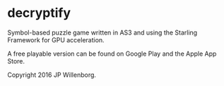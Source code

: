 # decryptify
Symbol-based puzzle game written in AS3 and using the Starling Framework for GPU acceleration.




A free playable version can be found on Google Play and the Apple App Store.




Copyright 2016 JP Willenborg.
